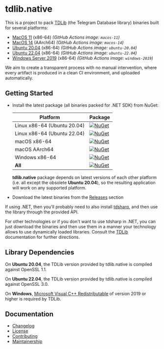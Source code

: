 tdlib.native
============

This is a project to pack [TDLib][tdlib] (the Telegram Database library) binaries built for several platforms:

- [MacOS 11][spec.macos-11] (x86-64) _(GitHub Actions image: `macos-11`)_
- [MacOS 14][spec.macos-14] (AArch64) _(GitHub Actions image: `macos-14`)_
- [Ubuntu 20.04][spec.ubuntu-20.04] (x86-64) _(GitHub Actions image: `ubuntu-20.04`)_
- [Ubuntu 22.04][spec.ubuntu-22.04] (x86-64) _(GitHub Actions image: `ubuntu-22.04`)_
- [Windows Server 2019][spec.windows] (x86-64) _(GitHub Actions image: `windows-2019`)_

We aim to create a transparent process with no manual intervention, where every artifact is produced in a clean CI environment, and uploaded automatically.

Getting Started
---------------

- Install the latest package (all binaries packed for .NET SDK) from NuGet:

  | Platform                    | Package                                                                              |
  |-----------------------------|--------------------------------------------------------------------------------------|
  | Linux x86-64 (Ubuntu 20.04) | [![NuGet][badge.tdlib.native.linux-x64]][nuget.tdlib.native.linux-x64]               |
  | Linux x86-64 (Ubuntu 22.04) | [![NuGet][badge.tdlib.native.ubuntu-20.04-x64]][nuget.tdlib.native.ubuntu-20.04-x64] |
  | macOS x86-64                | [![NuGet][badge.tdlib.native.osx-x64]][nuget.tdlib.native.osx-x64]                   |
  | macOS AArch64               | [![NuGet][badge.tdlib.native.osx-arm64]][nuget.tdlib.native.osx-arm64]               |
  | Windows x86-64              | [![NuGet][badge.tdlib.native.windows-x64]][nuget.tdlib.native.windows-x64]           |
  | **All**                     | [![NuGet][badge.tdlib.native]][nuget.tdlib.native]                                   |

  **tdlib.native** package depends on latest versions of each other platform (i.e. all except the obsolete **Ubuntu 20.04**), so the resulting application will work on any supported platform.

- Download the latest binaries from the [Releases][releases] section

If using .NET, then you'll probably need to also install [tdsharp][], and then use the library through the provided API.

For other technologies or if you don't want to use tdsharp in .NET, you can just download the binaries and then use them in a manner your technology allows to use dynamically loaded libraries. Consult the [TDLib][tdlib] documentation for further directions.

Library Dependencies
--------------------

On **Ubuntu 20.04**, the TDLib version provided by tdlib.native is compiled against OpenSSL 1.1.

On **Ubuntu 22.04**, the TDLib version provided by tdlib.native is compiled against OpenSSL 3.0.

On **Windows**, [Microsoft Visual C++ Redistributable][cpp.redist] of version 2019 or higher is required by TDLib.

Documentation
-------------

- [Changelog][docs.changelog]
- [License][docs.license]
- [Contributing][docs.contributing]
- [Maintainership][docs.maintainership]

[badge.tdlib.native.linux-x64]: https://img.shields.io/nuget/v/tdlib.native.linux-x64?label=tdlib.native.linux-x64
[badge.tdlib.native.ubuntu-20.04-x64]: https://img.shields.io/nuget/v/tdlib.native.ubuntu-20.04-x64?label=tdlib.native.ubuntu-20.04-x64
[badge.tdlib.native.osx-arm64]: https://img.shields.io/nuget/v/tdlib.native.osx-arm64?label=tdlib.native.osx-arm64
[badge.tdlib.native.osx-x64]: https://img.shields.io/nuget/v/tdlib.native.osx-x64?label=tdlib.native.osx-x64
[badge.tdlib.native.windows-x64]: https://img.shields.io/nuget/v/tdlib.native.windows-x64?label=tdlib.native.windows-x64
[badge.tdlib.native]: https://img.shields.io/nuget/v/tdlib.native?label=tdlib.native
[cpp.redist]: https://docs.microsoft.com/en-us/cpp/windows/latest-supported-vc-redist?view=msvc-160
[docs.changelog]: ./CHANGELOG.md
[docs.contributing]: ./CONTRIBUTING.md
[docs.license]: ./LICENSE_1_0.txt
[docs.maintainership]: ./MAINTAINERSHIP.md
[nuget.tdlib.native.linux-x64]: https://www.nuget.org/packages/tdlib.native.linux-x64/
[nuget.tdlib.native.ubuntu-20.04-x64]: https://www.nuget.org/packages/tdlib.native.ubuntu-20.04-x64/
[nuget.tdlib.native.osx-arm64]: https://www.nuget.org/packages/tdlib.native.osx-arm64/
[nuget.tdlib.native.osx-x64]: https://www.nuget.org/packages/tdlib.native.osx-x64/
[nuget.tdlib.native.windows-x64]: https://www.nuget.org/packages/tdlib.native.windows-x64/
[nuget.tdlib.native]: https://www.nuget.org/packages/tdlib.native/
[releases]: https://github.com/ForNeVeR/tdlib.native/releases
[spec.ubuntu-20.04]: https://github.com/actions/runner-images/blob/main/images/ubuntu/Ubuntu2004-Readme.md
[spec.ubuntu-22.04]: https://github.com/actions/runner-images/blob/main/images/ubuntu/Ubuntu2204-Readme.md
[spec.macos-11]: https://github.com/actions/runner-images/blob/main/images/macos/macos-11-Readme.md
[spec.macos-14]: https://github.com/actions/runner-images/blob/main/images/macos/macos-14-Readme.md
[spec.windows]: https://github.com/actions/runner-images/blob/main/images/win/Windows2019-Readme.md
[tdlib]: https://github.com/tdlib/td
[tdsharp]: https://github.com/egramtel/tdsharp

